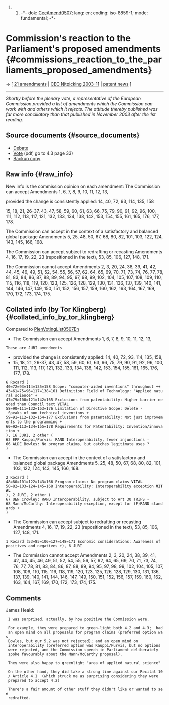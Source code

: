 1.  1.  -\*- dok: [CecAmend0507](CecAmend0507 "wikilink"); lang: en;
        coding: iso-8859-1; mode: fundamental; -\*-

# Commission\'s reaction to the Parliament\'s proposed amendments {#commissions_reaction_to_the_parliaments_proposed_amendments}

-\> \[ [ 21 amendments](AmPlenPr050701En "wikilink") \| [CEC Nitpicking
2003-11](http://swpat.ffii.org/papers/europarl0309/cec0311/ "wikilink")
\| [ patent news](SwpatcninoEn "wikilink") \]

------------------------------------------------------------------------

*Shortly before the plenary vote, a representative of the European
Commission provided a list of amendments which the Commission can work
with and others which it rejects. The attitude thereby published was far
more conciliatory than that published in November 2003 after the 1st
reading.*

## Source documents {#source_documents}

-   [Debate](http://www2.europarl.eu.int/omk/sipade2?SAME_LEVEL=1&LEVEL=4&NAV=X&DETAIL=&PUBREF=-//EP//TEXT+CRE+20050705+ITEM-006+DOC+XML+V0//EN "wikilink")
-   [Vote](http://www2.europarl.eu.int/omk/sipade2?L=EN&PUBREF=-//EP//NONSGML+CRE+20050706+SIT+DOC+PDF+V0//EN&LEVEL=4&NAV=S "wikilink")
    (pdf, go to 4.3 page 33)
-   [Backup
    copy](http://www.dd.chalmers.se/~klingber/parl/trans050706.pdf "wikilink")

## Raw info {#raw_info}

New info is the commission opinion on each amendment: The Commission can
accept Amendments 1, 6, 7, 8, 9, 10, 11, 12, 13,

provided the change is consistently applied: 14, 40, 72, 93, 114, 135,
158

15, 18, 21, 26-37, 43, 47, 58, 59, 60, 61, 63, 66, 75, 79, 90, 91, 92,
96, 100, 111, 112, 113, 117, 121, 132, 133, 134, 138, 142, 153, 154,
155, 161, 165, 176, 177, 178.

The Commission can accept in the context of a satisfactory and balanced
global package Amendments 5, 25, 48, 50, 67, 68, 80, 82, 101, 103, 122,
124, 143, 145, 166, 168.

The Commission can accept subject to redrafting or recasting Amendments
4, 16, 17, 19, 22, 23 (repositioned in the text), 53, 85, 106, 127, 148,
171.

The Commission cannot accept Amendments 2, 3, 20, 24, 38, 39, 41, 42,
44, 45, 46, 49, 51, 52, 54, 55, 56, 57, 62, 64, 65, 69, 70, 71, 73, 74,
76, 77, 78, 81, 83, 84, 86, 87, 88, 89, 94, 95, 97, 98, 99, 102, 104,
105, 107, 108, 109, 110, 115, 116, 118, 119, 120, 123, 125, 126, 128,
129, 130, 131, 136, 137, 139, 140, 141, 144, 146, 147, 149, 150, 151,
152, 156, 157, 159, 160, 162, 163, 164, 167, 169, 170, 172, 173, 174,
175.

## Collated info (by Tor Klingberg) {#collated_info_by_tor_klingberg}

Compared to [PlenVotingList0507En](PlenVotingList0507En "wikilink")

-   The Commission can accept Amendments 1, 6, 7, 8, 9, 10, 11, 12, 13,

`These are JURI amendments`

-   provided the change is consistently applied: 14, 40, 72, 93, 114,
    135, 158,
-   15, 18, 21, 26-37, 43, 47, 58, 59, 60, 61, 63, 66, 75, 79, 90, 91,
    92, 96, 100, 111, 112, 113, 117, 121, 132, 133, 134, 138, 142, 153,
    154, 155, 161, 165, 176, 177, 178.

`6 Rocard (`\
`40=72=93=114=135=158 Scope: "computer-aided inventions" throughout ++`\
`43=61=75=96=117=138=161 Definition: Field of Technology: "Applied natural science" +`\
`47=79=100=121=142=165 Exclusions from patentability: Higher barrier needed than Council text `**`VITAL`**\
`58=90=111=132=153=176 Limitation of Directive Scope: Delete - Speaks of non technical inventions +`\
`59=91=112=132=154=177 Exclusions from patentability: Not just improvements to the programming +`\
`60=92=113=134=155=178 Requirements for Patentability: Invention/innovation +`\
`), 16 JURI, 2 other (`\
`63 EPP Kauppi/Purvis: RAND Interoperability, fewer injunctions -`\
`66 ALDE Bowles: No program claims, but catches legitimate uses ?`\
`)`

-   The Commission can accept in the context of a satisfactory and
    balanced global package Amendments 5, 25, 48, 50, 67, 68, 80, 82,
    101, 103, 122, 124, 143, 145, 166, 168.

`2 Rocard (`\
`48=80=101=122=143=166 Program claims: No program claims `**`VITAL`**\
`50=82=103=124=145=168 Interoperability: Interoperability exception `**`VITAL`**\
`), 2 JURI, 2 other (`\
`67 UEN Crowley: RAND Interoperability, subject to Art 30 TRIPS -`\
`68 Mann/McCarthy: Interoperability exception, except for (F)RAND standards +`\
`)`

-   The Commission can accept subject to redrafting or recasting
    Amendments 4, 16, 17, 19, 22, 23 (repositioned in the text), 53, 85,
    106, 127, 148, 171.

`1 Rocard (53=85=106=127=148=171 Economic considerations: Awareness of positives and negatives +), 6 JURI`

-   The Commission cannot accept Amendments 2, 3, 20, 24, 38, 39, 41,
    42, 44, 45, 46, 49, 51, 52, 54, 55, 56, 57, 62, 64, 65, 69, 70, 71,
    73, 74, 76, 77, 78, 81, 83, 84, 86, 87, 88, 89, 94, 95, 97, 98, 99,
    102, 104, 105, 107, 108, 109, 110, 115, 116, 118, 119, 120, 123,
    125, 126, 128, 129, 130, 131, 136, 137, 139, 140, 141, 144, 146,
    147, 149, 150, 151, 152, 156, 157, 159, 160, 162, 163, 164, 167,
    169, 170, 172, 173, 174, 175.

## Comments

James Heald:

` I was surprised, actually, by how positive the Commission were.`

` For example, they were prepared to green-light both 4.2 and 4.3;  had`\
` an open mind on all proposals for program claims (preferred option was`\
` Bowles, but our 5.2 was not rejected); and an open mind on`\
` interoperability (preferred option was Kauppi/Purvis, but no options`\
` were rejected, and the Commission speech in Parliament deliberately`\
` spoke favourably about the Mann/McCarthy proposal).`

` They were also happy to greenlight "area of applied natural science"`

` On the other hand, they did take a strong line against our Recital 10`\
` / Article 4.1  (which struck me as surprising considering they were`\
` prepared to accept 4.2)`

` There's a fair amount of other stuff they didn't like or wanted to see`\
` redrafted.`
